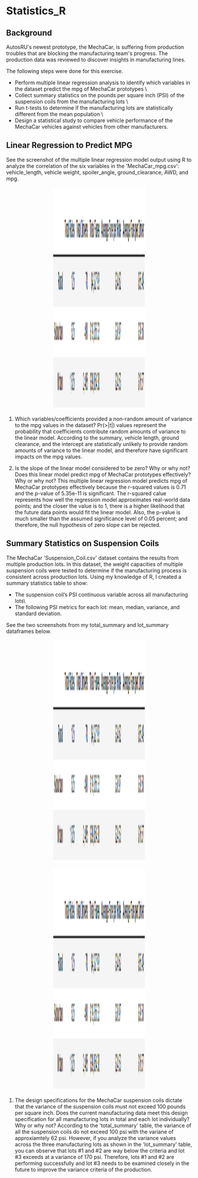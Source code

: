# Statistics_R
## Background
AutosRU's newest prototype, the MechaCar, is suffering from production troubles that are blocking the manufacturing team's progress. The production data was reviewed to discover insights in manufacturing lines. 
  
The following steps were done for this exercise.
- Perform multiple linear regression analysis to identify which variables in the dataset predict the mpg of MechaCar prototypes \
- Collect summary statistics on the pounds per square inch (PSI) of the suspension coils from the manufacturing lots \
- Run t-tests to determine if the manufacturing lots are statistically different from the mean population \
- Design a statistical study to compare vehicle performance of the MechaCar vehicles against vehicles from other manufacturers\.
   
## Linear Regression to Predict MPG
See the screenshot of the multiple linear regression model output using R to analyze the correlation of the six variables in the 'MechaCar_mpg.csv': vehicle_length, vehicle weight, spoiler_angle, ground_clearance, AWD, and mpg\.
  
<p align="center">
  <img width="250" height="600" src= "https://github.com/chkCreate/PyBer_Analysis/blob/42a7abd81b37725735d720b82cca0c51f58cdb9f/Analysis/pyber_summary.PNG" >
</p>
  
1. Which variables/coefficients provided a non-random amount of variance to the mpg values in the dataset\?
Pr(>|t|) values represent the probability that coefficients contribute random amounts of variance to the linear model\. According to the summary, vehicle length, ground clearance, and the intercept are statistically unlikely to provide random amounts of variance to the linear model, and therefore have significant impacts on the mpg values\.
  
2. Is the slope of the linear model considered to be zero? Why or why not\? Does this linear model predict mpg of MechaCar prototypes effectively? Why or why not\?
This multiple linear regression model predicts mpg of MechaCar prototypes effectively because the r-squared values is 0.71 and the p-value of 5.35e-11 is significant\. The r-squared calue represents how well the regression model approximates real-world data points; and the closer the value is to 1, there is a higher likelihood that the future data points would fit the linear model\. Also, the p-value is much smaller than the assumed significance level of 0.05 percent; and therefore, the null hypothesis of zero slope can be rejected\. 
  
## Summary Statistics on Suspension Coils
The MechaCar 'Suspension_Coil.csv' dataset contains the results from multiple production lots\. In this dataset, the weight capacities of multiple suspension coils were tested to determine if the manufacturing process is consistent across production lots\. Using my knowledge of R, I created a summary statistics table to show\: 
* The suspension coil’s PSI continuous variable across all manufacturing lots\
* The following PSI metrics for each lot: mean, median, variance, and standard deviation\.
  
See the two screenshots from my total_summary and lot_summary dataframes below\.
  
<p align="center", title="Total_Summary">
  <img width="250" height="600" src= "https://github.com/chkCreate/PyBer_Analysis/blob/42a7abd81b37725735d720b82cca0c51f58cdb9f/Analysis/pyber_summary.PNG" >
</p>

<p align="center", title="lot_summary Dataframe">
  <img width="250" height="600" src= "https://github.com/chkCreate/PyBer_Analysis/blob/42a7abd81b37725735d720b82cca0c51f58cdb9f/Analysis/pyber_summary.PNG" >
</p>
  
1. The design specifications for the MechaCar suspension coils dictate that the variance of the suspension coils must not exceed 100 pounds per square inch. Does the current manufacturing data meet this design specification for all manufacturing lots in total and each lot individually? Why or why not?
According to the 'total_summary' table, the variance of all the suspension coils do not exceed 100 psi with the variane of approxiamtely 62 psi\. However, if you analyze the variance values across the three manufacturing lots as shown in the 'lot_summary' table, you can observe that lots #1 and #2 are way below the criteria and lot #3 exceeds at a variance of 170 psi\. Therefore, lots #1 and #2 are performing successfully and lot #3 needs to be examined closely in the future to improve the variance criteria of the production\. 
